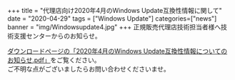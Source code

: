 +++
title = "代理店向け2020年4月のWindows Update互換性情報に関して"
date = "2020-04-29"
tags = ["Windows Update"]
categories=["news"]
banner = "img/Windowsupdate4.jpg"
+++
正規販売代理店技術担当者様へ技術支援センターからのお知らせ。  
<!--more-->


[ダウンロードページの「2020年4月のWindows Update互換性情報についてのお知らせ.pdf」](https://www.kitasp.com/downloads/)をご覧ください。  
ご不明な点がございましたらお問い合わせくださいませ。

